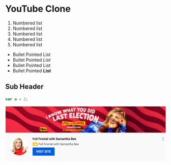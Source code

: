 

# YouTube Clone

1. Numbered list
1. Numbered list
1. Numbered list
1. Numbered list
1. Numbered list


* Bullet Pointed List
* Bullet Pointed _List_
* Bullet Pointed List
* Bullet Pointed **List**


## Sub Header

```js
var a = 2;
```

![samantha bee](samantha-bee.png)
